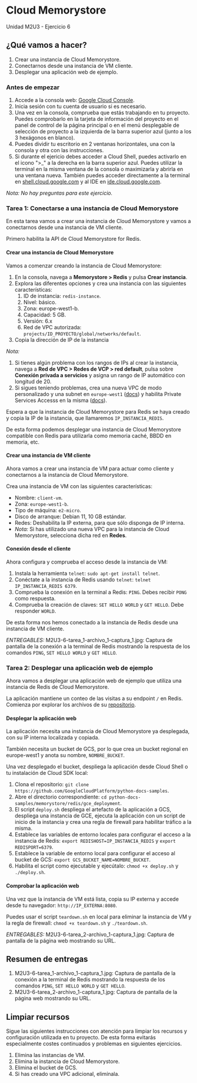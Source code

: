 # Cloud Memorystore
Unidad M2U3 - Ejercicio 6

## ¿Qué vamos a hacer?
1. Crear una instancia de Cloud Memorystore.
1. Conectarnos desde una instancia de VM cliente.
1. Desplegar una aplicación web de ejemplo.

### Antes de empezar
1. Accede a la consola web: [Google Cloud Console](https://console.cloud.google.com).
1. Inicia sesión con tu cuenta de usuario si es necesario.
1. Una vez en la consola, comprueba que estás trabajando en tu proyecto. Puedes comprobarlo en la tarjeta de información del proyecto en el panel de control de la página principal o en el menú desplegable de selección de proyecto a la izquierda de la barra superior azul (junto a los 3 hexágonos en blanco).
1. Puedes dividir tu escritorio en 2 ventanas horizontales, una con la consola y otra con las instrucciones.
1. Si durante el ejericio debes acceder a Cloud Shell, puedes activarlo en el icono ">_" a la derecha en la barra superior azul. Puedes utilizar la terminal en la misma ventana de la consola o maximizarla y abrirla en una ventana nueva. También puedes acceder directamente a la terminal en [shell.cloud.google.com](https://shell.cloud.google.com) y al IDE en [ide.cloud.google.com](https://ide.cloud.google.com/).

*Nota: No hay preguntas para este ejercicio.*

### Tarea 1: Conectarse a una instancia de Cloud Memorystore
En esta tarea vamos a crear una instancia de Cloud Memorystore y vamos a conectarnos desde una instancia de VM cliente.

Primero habilita la API de Cloud Memorystore for Redis.

#### Crear una instancia de Cloud Memorystore
Vamos a comenzar creando la instancia de Cloud Memorystore:
1. En la consola, navega a **Memorystore > Redis** y pulsa **Crear instancia**.
1. Explora las diferentes opciones y crea una instancia con las siguientes características:
    1. ID de instancia: `redis-instance`.
    1. Nivel: básico.
    1. Zona: europe-west1-b.
    1. Capacidad: 5 GB.
    1. Versión: 6.x
    1. Red de VPC autorizada: `projects/ID_PROYECTO/global/networks/default`.
1. Copia la dirección de IP de la instancia

*Nota:*
1. Si tienes algún problema con los rangos de IPs al crear la instancia, navega a **Red de VPC > Redes de VCP > red default**, pulsa sobre **Conexión privada a servicios** y asigna un rango de IP automático con longitud de 20.
1. Si sigues teniendo problemas, crea una nueva VPC de modo personalizado y una subnet en `europe-west1` ([docs](https://cloud.google.com/vpc/docs/using-vpc#create-custom-network)) y habilita Private Services Accesss en la misma ([docs](https://cloud.google.com/vpc/docs/configure-private-services-access)).

Espera a que la instancia de Cloud Memorystore para Redis se haya creado y copia la IP de la instancia, que llamaremos `IP_INSTANCIA_REDIS`.

De esta forma podemos desplegar una instancia de Cloud Memorystore compatible con Redis para utilizarla como memoria caché, BBDD en memoria, etc.

#### Crear una instancia de VM cliente
Ahora vamos a crear una instancia de VM para actuar como cliente y conectarnos a la instancia de Cloud Memorystore.

Crea una instancia de VM con las siguientes características:
- Nombre: `client-vm`.
- Zona: `europe-west1-b`.
- Tipo de máquina: `e2-micro`.
- Disco de arranque: Debian 11, 10 GB estándar.
- Redes: Deshabilita la IP externa, para que sólo disponga de IP interna.
- *Nota:* Si has utilizado una nueva VPC para la instancia de Cloud Memorystore, selecciona dicha red en **Redes**.

#### Conexión desde el cliente
Ahora configura y comprueba el acceso desde la instancia de VM:
1. Instala la herramienta `telnet`: `sudo apt-get install telnet`.
1. Conéctate a la instancia de Redis usando `telnet`: `telnet IP_INSTANCIA_REDIS 6379`.
1. Comprueba la conexión en la terminal a Redis: `PING`. Debes recibir `PONG` como respuesta.
1. Comprueba la creación de claves: `SET HELLO WORLD` y `GET HELLO`. Debe responder `WORLD`.

De esta forma nos hemos conectado a la instancia de Redis desde una instancia de VM cliente.

*ENTREGABLES:* M2U3-6-tarea_1-archivo_1-captura_1.jpg: Captura de pantalla de la conexión a la terminal de Redis mostrando la respuesta de los comandos `PING`, `SET HELLO WORLD` y `GET HELLO`.

### Tarea 2: Desplegar una aplicación web de ejemplo
Ahora vamos a desplegar una aplicación web de ejemplo que utiliza una instancia de Redis de Cloud Memorystore.

La aplicación mantiene un conteo de las visitas a su endpoint `/` en Redis. Comienza por explorar los archivos de su [repositorio](https://github.com/GoogleCloudPlatform/python-docs-samples/tree/master/memorystore/redis).

#### Desplegar la aplicación web
La aplicación necesita una instancia de Cloud Memorystore ya desplegada, con su IP interna localizada y copiada.

También necesita un bucket de GCS, por lo que crea un bucket regional en europe-west1 y anota su nombre, `NOMBRE_BUCKET`.

Una vez desplegado el bucket, despliega la aplicación desde Cloud Shell o tu instalación de Cloud SDK local:
1. Clona el repositorio: `git clone https://github.com/GoogleCloudPlatform/python-docs-samples`.
1. Abre el directorio correspondiente: `cd python-docs-samples/memorystore/redis/gce_deployment`.
1. El script `deploy.sh` despliega el artefacto de la aplicación a GCS, despliega una instancia de GCE, ejecuta la aplicación con un script de inicio de la instancia y crea una regla de firewall para habilitar tráfico a la misma.
1. Establece las variables de entorno locales para configurar el acceso a la instancia de Redis: `export REDISHOST=IP_INSTANCIA_REDIS` y `export REDISPORT=6379`.
1. Establece la variable de entorno local para configurar el acceso al bucket de GCS: `export GCS_BUCKET_NAME=NOMBRE_BUCKET`.
1. Habilita el script como ejecutable y ejecútalo: `chmod +x deploy.sh` y `./deploy.sh`.

#### Comprobar la aplicación web
Una vez que la instancia de VM está lista, copia su IP externa y accede desde tu navegador: `http://IP_EXTERNA:8080`.

Puedes usar el script `teardown.sh` en local para eliminar la instancia de VM y la regla de firewall: `chmod +x teardown.sh` y `./teardown.sh`.

*ENTREGABLES:* M2U3-6-tarea_2-archivo_1-captura_1.jpg: Captura de pantalla de la página web mostrando su URL.

## Resumen de entregas
1. M2U3-6-tarea_1-archivo_1-captura_1.jpg: Captura de pantalla de la conexión a la terminal de Redis mostrando la respuesta de los comandos `PING`, `SET HELLO WORLD` y `GET HELLO`.
1. M2U3-6-tarea_2-archivo_1-captura_1.jpg: Captura de pantalla de la página web mostrando su URL.

## Limpiar recursos
Sigue las siguientes instrucciones con atención para limpiar los recursos y configuración utilizada en tu proyecto. De esta forma evitarás especialmente costes continuados y problemas en siguientes ejercicios.

1. Elimina las instancias de VM.
1. Elimina la instancia de Cloud Memorystore.
1. Elimina el bucket de GCS.
1. Si has creado una VPC adicional, elimínala.
